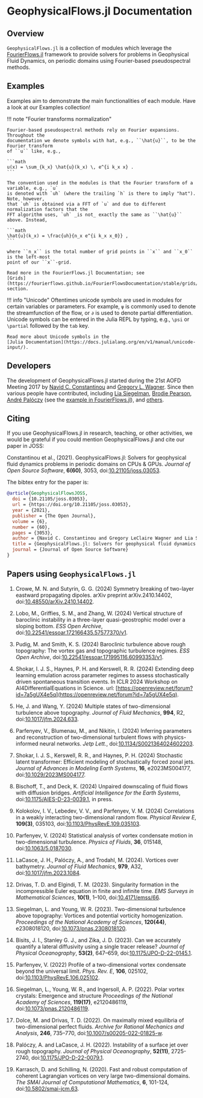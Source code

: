 # GeophysicalFlows.jl Documentation

## Overview

`GeophysicalFlows.jl` is a collection of modules which leverage the 
[FourierFlows.jl](https://github.com/FourierFlows/FourierFlows.jl) framework to provide
solvers for problems in Geophysical Fluid Dynamics, on periodic domains using Fourier-based pseudospectral methods.


## Examples

Examples aim to demonstrate the main functionalities of each module. Have a look at our Examples collection!


!!! note "Fourier transforms normalization"
    
    Fourier-based pseudospectral methods rely on Fourier expansions. Throughout the 
    documentation we denote symbols with hat, e.g., ``\hat{u}``, to be the Fourier transform 
    of ``u`` like, e.g.,
    
    ```math
    u(x) = \sum_{k_x} \hat{u}(k_x) \, e^{i k_x x} .
    ```
    
    The convention used in the modules is that the Fourier transform of a variable, e.g., `u` 
    is denoted with `uh` (where the trailing `h` is there to imply "hat"). Note, however, 
    that `uh` is obtained via a FFT of `u` and due to different normalization factors that the 
    FFT algorithm uses, `uh` _is not_ exactly the same as ``\hat{u}`` above. Instead,
    
    ```math
    \hat{u}(k_x) = \frac{𝚞𝚑}{n_x e^{i k_x x_0}} ,
    ```
    
    where ``n_x`` is the total number of grid points in ``x`` and ``x_0`` is the left-most 
    point of our ``x``-grid.
    
    Read more in the FourierFlows.jl Documentation; see 
    [Grids](https://fourierflows.github.io/FourierFlowsDocumentation/stable/grids/) section.


!!! info "Unicode"
    Oftentimes unicode symbols are used in modules for certain variables or parameters. For 
    example, `ψ` is commonly used to denote the  streamfunction of the flow, or `∂` is used 
    to denote partial differentiation. Unicode symbols can be entered in the Julia REPL by 
    typing, e.g., `\psi` or `\partial` followed by the `tab` key.
    
    Read more about Unicode symbols in the 
    [Julia Documentation](https://docs.julialang.org/en/v1/manual/unicode-input/).


## Developers

The development of GeophysicalFlows.jl started during the 21st AOFD Meeting 2017 by [Navid C. Constantinou](http://www.navidconstantinou.com)
and [Gregory L. Wagner](https://glwagner.github.io). Since then various people have contributed, including
[Lia Siegelman](https://scholar.google.com/citations?user=BQJtj6sAAAAJ), [Brodie Pearson](https://brodiepearson.github.io),
[André Palóczy](https://scholar.google.com/citations?user=o4tYEH8AAAAJ) (see the
[example in FourierFlows.jl](https://fourierflows.github.io/FourierFlowsDocumentation/stable/literated/OneDShallowWaterGeostrophicAdjustment/)),
and [others](https://github.com/FourierFlows/GeophysicalFlows.jl/graphs/contributors).


## Citing

If you use GeophysicalFlows.jl in research, teaching, or other activities, we would be grateful 
if you could mention GeophysicalFlows.jl and cite our paper in JOSS:

Constantinou et al., (2021). GeophysicalFlows.jl: Solvers for geophysical fluid dynamics problems in periodic domains on CPUs & GPUs. _Journal of Open Source Software_, **6(60)**, 3053, doi:[10.21105/joss.03053](https://doi.org/10.21105/joss.03053).

The bibtex entry for the paper is:

```bibtex
@article{GeophysicalFlowsJOSS,
  doi = {10.21105/joss.03053},
  url = {https://doi.org/10.21105/joss.03053},
  year = {2021},
  publisher = {The Open Journal},
  volume = {6},
  number = {60},
  pages = {3053},
  author = {Navid C. Constantinou and Gregory LeClaire Wagner and Lia Siegelman and Brodie C. Pearson and André Palóczy},
  title = {GeophysicalFlows.jl: Solvers for geophysical fluid dynamics problems in periodic domains on CPUs \& GPUs},
  journal = {Journal of Open Source Software}
}
```

## Papers using `GeophysicalFlows.jl`

1. Crowe, M. N. and Sutyrin, G. G. (2024) Symmetry breaking of two-layer eastward propagating dipoles. arXiv preprint arXiv.2410.14402, doi:[10.48550/arXiv.2410.14402](https://doi.org/10.48550/arXiv.2410.14402).

1. Lobo, M., Griffies, S. M., and Zhang, W. (2024) Vertical structure of baroclinic instability in a three-layer quasi-geostrophic model over a sloping bottom. _ESS Open Archive_, doi:[10.22541/essoar.172166435.57577370/v1](https://doi.org/10.22541/essoar.172166435.57577370/v1).

1. Pudig, M. and Smith, K. S. (2024) Baroclinic turbulence above rough topography: The vortex gas and topographic turbulence regimes. _ESS Open Archive_, doi:[10.22541/essoar.171995116.60993353/v1](https://doi.org/10.22541/essoar.171995116.60993353/v1).

1. Shokar, I. J. S., Haynes, P. H. and Kerswell, R. R. (2024) Extending deep learning emulation across parameter regimes to assess stochastically driven spontaneous transition events. In ICLR 2024 Workshop on AI4DifferentialEquations in Science. url: [https://openreview.net/forum?id=7a5gUX4e5q](https://openreview.net/forum?id=7a5gUX4e5q).

1. He, J. and Wang, Y. (2024) Multiple states of two-dimensional turbulence above topography. _Journal of Fluid Mechanics_, **994**, R2, doi:[10.1017/jfm.2024.633](https://doi.org/10.1017/jfm.2024.633).

1. Parfenyev, V., Blumenau, M., and Nikitin, I. (2024) Inferring parameters and reconstruction of two-dimensional turbulent flows with physics-informed neural networks. _Jetp Lett._, doi:[10.1134/S0021364024602203](https://doi.org/10.1134/S0021364024602203).

1. Shokar, I. J. S., Kerswell, R. R., and Haynes, P. H. (2024) Stochastic latent transformer: Efficient modeling of stochastically forced zonal jets. _Journal of Advances in Modeling Earth Systems_, **16**, e2023MS004177, doi:[10.1029/2023MS004177](https://doi.org/10.1029/2023MS004177).

1. Bischoff, T., and Deck, K. (2024) Unpaired downscaling of fluid flows with diffusion bridges. _Artificial Intelligence for the Earth Systems_, doi:[10.1175/AIES-D-23-0039.1](https://doi.org/10.1175/AIES-D-23-0039.1), in press.

1. Kolokolov, I. V., Lebedev, V. V., and Parfenyev, V. M. (2024) Correlations in a weakly interacting two-dimensional random flow. _Physical Review E_, **109(3)**, 035103, doi:[10.1103/PhysRevE.109.035103](https://doi.org/10.1103/PhysRevE.109.035103).

1. Parfenyev, V. (2024) Statistical analysis of vortex condensate motion in two-dimensional turbulence. _Physics of Fluids_, **36**, 015148, doi:[10.1063/5.0187030](https://doi.org/10.1063/5.0187030).

1. LaCasce, J. H., Palóczy, A., and Trodahl, M. (2024). Vortices over bathymetry. _Journal of Fluid Mechanics_, **979**, A32, doi:[10.1017/jfm.2023.1084](https://doi.org/10.1017/jfm.2023.1084).

1. Drivas, T. D. and Elgindi, T. M. (2023). Singularity formation in the incompressible Euler equation in finite and infinite time. _EMS Surveys in Mathematical Sciences_, **10(1)**, 1–100, doi:[10.4171/emss/66](https://doi.org/10.4171/emss/66).

1. Siegelman, L. and Young, W. R. (2023). Two-dimensional turbulence above topography: Vortices and potential vorticity homogenization. _Proceedings of the National Academy of Sciences_, **120(44)**, e2308018120, doi:[10.1073/pnas.2308018120](https://doi.org/10.1073/pnas.2308018120).

1. Bisits, J. I., Stanley G. J., and Zika, J. D. (2023). Can we accurately quantify a lateral diffusivity using a single tracer release? _Journal of Physical Oceanography_, **53(2)**, 647–659, doi:[10.1175/JPO-D-22-0145.1](https://doi.org/10.1175/JPO-D-22-0145.1).

1. Parfenyev, V. (2022) Profile of a two-dimensional vortex condensate beyond the universal limit. _Phys. Rev. E_, **106**, 025102, doi:[10.1103/PhysRevE.106.025102](https://doi.org/10.1103/PhysRevE.106.025102).

1. Siegelman, L., Young, W. R., and Ingersoll, A. P. (2022). Polar vortex crystals: Emergence and structure _Proceedings of the National Academy of Sciences_, **119(17)**, e2120486119, doi:[10.1073/pnas.2120486119](https://doi.org/10.1073/pnas.2120486119).

1. Dolce, M. and Drivas, T. D. (2022). On maximally mixed equilibria of two-dimensional perfect fluids. _Archive for Rational Mechanics and Analysis_, **246**, 735–770, doi:[10.1007/s00205-022-01825-w](https://doi.org/10.1007/s00205-022-01825-w).

1. Palóczy, A. and LaCasce, J. H. (2022). Instability of a surface jet over rough topography. _Journal of Physical Oceanography_, **52(11)**, 2725-2740, doi:[10.1175/JPO-D-22-0079.1](https://doi.org/10.1175/JPO-D-22-0079.1).

1. Karrasch, D. and Schilling, N. (2020). Fast and robust computation of coherent Lagrangian vortices on very large two-dimensional domains. _The SMAI Journal of Computational Mathematics_, **6**, 101-124, doi:[10.5802/smai-jcm.63](https://doi.org/10.5802/smai-jcm.63).
